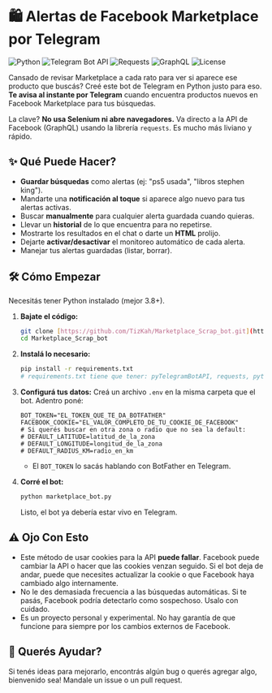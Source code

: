 # 🛍️ Alertas de Facebook Marketplace por Telegram

![Python](https://img.shields.io/badge/Python-3.8%2B-blue)
![Telegram Bot API](https://img.shields.io/badge/Telegram%20Bot%20API-pyTelegramBotAPI-blue)
![Requests](https://img.shields.io/badge/HTTP%20Library-Requests-blue)
![GraphQL](https://img.shields.io/badge/Data%20Fetching-GraphQL-blue)
![License](https://img.shields.io/github/license/tu_usuario_github/nombre_de_tu_repo)

Cansado de revisar Marketplace a cada rato para ver si aparece ese producto que buscás? Creé este bot de Telegram en Python justo para eso. **Te avisa al instante por Telegram** cuando encuentra productos nuevos en Facebook Marketplace para tus búsquedas.

La clave? **No usa Selenium ni abre navegadores.** Va directo a la API de Facebook (GraphQL) usando la librería `requests`. Es mucho más liviano y rápido.

## ✨ Qué Puede Hacer?

* **Guardar búsquedas** como alertas (ej: "ps5 usada", "libros stephen king").
* Mandarte una **notificación al toque** si aparece algo nuevo para tus alertas activas.
* Buscar **manualmente** para cualquier alerta guardada cuando quieras.
* Llevar un **historial** de lo que encuentra para no repetirse.
* Mostrarte los resultados en el chat o darte un **HTML** prolijo.
* Dejarte **activar/desactivar** el monitoreo automático de cada alerta.
* Manejar tus alertas guardadas (listar, borrar).

## 🛠️ Cómo Empezar

Necesitás tener Python instalado (mejor 3.8+).

1.  **Bajate el código:**
    ```bash
    git clone [https://github.com/TizKah/Marketplace_Scrap_bot.git](https://github.com/TizKah/Marketplace_Scrap_bot.git)
    cd Marketplace_Scrap_bot
    ```

2.  **Instalá lo necesario:**
    ```bash
    pip install -r requirements.txt
    # requirements.txt tiene que tener: pyTelegramBotAPI, requests, python-dotenv
    ```

3.  **Configurá tus datos:**
    Creá un archivo `.env` en la misma carpeta que el bot. Adentro poné:
    ```dotenv
    BOT_TOKEN="EL_TOKEN_QUE_TE_DA_BOTFATHER"
    FACEBOOK_COOKIE="EL_VALOR_COMPLETO_DE_TU_COOKIE_DE_FACEBOOK"
    # Si querés buscar en otra zona o radio que no sea la default:
    # DEFAULT_LATITUDE=latitud_de_la_zona
    # DEFAULT_LONGITUDE=longitud_de_la_zona
    # DEFAULT_RADIUS_KM=radio_en_km
    ```
    * El `BOT_TOKEN` lo sacás hablando con BotFather en Telegram.

4.  **Corré el bot:**
    ```bash
    python marketplace_bot.py
    ```
    Listo, el bot ya debería estar vivo en Telegram.

## ⚠️ Ojo Con Esto

* Este método de usar cookies para la API **puede fallar**. Facebook puede cambiar la API o hacer que las cookies venzan seguido. Si el bot deja de andar, puede que necesites actualizar la cookie o que Facebook haya cambiado algo internamente.
* No le des demasiada frecuencia a las búsquedas automáticas. Si te pasás, Facebook podría detectarlo como sospechoso. Usalo con cuidado.
* Es un proyecto personal y experimental. No hay garantía de que funcione para siempre por los cambios externos de Facebook.

## 🤝 Querés Ayudar?

Si tenés ideas para mejorarlo, encontrás algún bug o querés agregar algo, bienvenido sea! Mandale un issue o un pull request.
